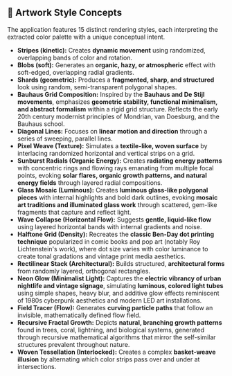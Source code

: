 ## 🎨 Artwork Style Concepts

The application features 15 distinct rendering styles, each interpreting the extracted color palette with a unique conceptual intent.

- **Stripes (kinetic):** Creates **dynamic movement** using randomized, overlapping bands of color and rotation.
- **Blobs (soft):** Generates an **organic, hazy, or atmospheric** effect with soft-edged, overlapping radial gradients.
- **Shards (geometric):** Produces a **fragmented, sharp, and structured** look using random, semi-transparent polygonal shapes.
- **Bauhaus Grid Composition:** Inspired by the **Bauhaus and De Stijl movements**, emphasizes **geometric stability, functional minimalism, and abstract formalism** within a rigid grid structure. Reflects the early 20th century modernist principles of Mondrian, van Doesburg, and the Bauhaus school.
- **Diagonal Lines:** Focuses on **linear motion and direction** through a series of sweeping, parallel lines.
- **Pixel Weave (Texture):** Simulates a **textile-like, woven surface** by interlacing randomized horizontal and vertical strips on a grid.
- **Sunburst Radials (Organic Energy):** Creates **radiating energy patterns** with concentric rings and flowing rays emanating from multiple focal points, evoking **solar flares, organic growth patterns, and natural energy fields** through layered radial compositions.
- **Glass Mosaic (Luminous):** Creates **luminous glass-like polygonal pieces** with internal highlights and bold dark outlines, evoking **mosaic art traditions and illuminated glass work** through scattered, gem-like fragments that capture and reflect light.
- **Wave Collapse (Horizontal Flow):** Suggests **gentle, liquid-like flow** using layered horizontal bands with internal gradients and noise.
- **Halftone Grid (Density):** Recreates the **classic Ben-Day dot printing technique** popularized in comic books and pop art (notably Roy Lichtenstein's work), where dot size varies with color luminance to create tonal gradations and vintage print media aesthetics.
- **Rectilinear Stack (Architectural):** Builds structured, **architectural forms** from randomly layered, orthogonal rectangles.
- **Neon Glow (Minimalist Light):** Captures the **electric vibrancy of urban nightlife and vintage signage**, simulating **luminous, colored light tubes** using simple shapes, heavy blur, and additive glow effects reminiscent of 1980s cyberpunk aesthetics and modern LED art installations.
- **Field Tracer (Flow):** Generates **curving particle paths** that follow an invisible, mathematically defined flow field.
- **Recursive Fractal Growth:** Depicts **natural, branching growth patterns** found in trees, coral, lightning, and biological systems, generated through recursive mathematical algorithms that mirror the self-similar structures prevalent throughout nature.
- **Woven Tessellation (Interlocked):** Creates a complex **basket-weave illusion** by alternating which color strips pass over and under at intersections.